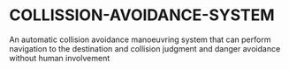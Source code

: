 # COLLISSION-AVOIDANCE-SYSTEM
An automatic collision avoidance manoeuvring system that can perform navigation to the destination and collision judgment and danger avoidance without human involvement 
